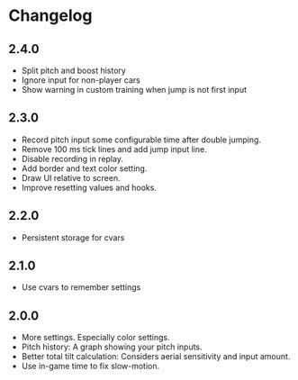 # Changelog

## 2.4.0

- Split pitch and boost history
- Ignore input for non-player cars
- Show warning in custom training when jump is not first input

## 2.3.0

- Record pitch input some configurable time after double jumping.
- Remove 100 ms tick lines and add jump input line.
- Disable recording in replay.
- Add border and text color setting.
- Draw UI relative to screen.
- Improve resetting values and hooks.

## 2.2.0

- Persistent storage for cvars

## 2.1.0

- Use cvars to remember settings

## 2.0.0

- More settings. Especially color settings.
- Pitch history: A graph showing your pitch inputs.
- Better total tilt calculation: Considers aerial sensitivity and input amount.
- Use in-game time to fix slow-motion.
